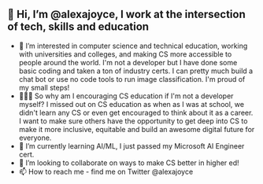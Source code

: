 ## 👋 Hi, I’m @alexajoyce, I work at the intersection of tech, skills and education
- 👀 I’m interested in computer science and technical education, working with universities and colleges, and making CS more accessible to people around the world. I'm not a developer but I have done some basic coding and taken a ton of industry certs. I can pretty much build a chat bot or use no code tools to run image classification. I'm proud of my small steps! 
- 👩🏿‍🎓 So why am I encouraging CS education if I'm not a developer myself? I missed out on CS education as when as I was at school, we didn't learn any CS or even get encouraged to think about it as a career. I want to make sure others have the opportunity to get deep into CS to make it more inclusive, equitable and build an awesome digital future for everyone.
- 🌱 I’m currently learning AI/ML, I just passed my Microsoft AI Engineer cert.
- 💞️ I’m looking to collaborate on ways to make CS better in higher ed!
- 📫 How to reach me - find me on Twitter @alexajoyce
 
<!---
alexajoyce/alexajoyce is a ✨ special ✨ repository because its `README.md` (this file) appears on your GitHub profile.
You can click the Preview link to take a look at your changes.
--->
